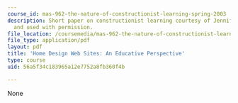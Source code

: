 ```yaml
---
course_id: mas-962-the-nature-of-constructionist-learning-spring-2003
description: Short paper on constructionist learning courtesy of Jennifer Beaudin
  and used with permission.
file_location: /coursemedia/mas-962-the-nature-of-constructionist-learning-spring-2003/56a5f34c183965a12e7752a8fb360f4b_short.pdf
file_type: application/pdf
layout: pdf
title: 'Home Design Web Sites: An Educative Perspective'
type: course
uid: 56a5f34c183965a12e7752a8fb360f4b

---
```

None